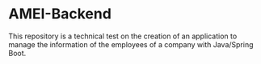 # AMEI-Backend
This repository is a technical test on the creation of an application to manage the information of the employees of a company with Java/Spring Boot.
